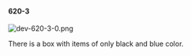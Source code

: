 #### 620-3
![dev-620-3-0.png](https://github.com/lil-lab/nlvr/raw/master/nlvr/dev/images/5/dev-620-3-0.png "dev-620-3-0.png")

There is a box with items of only black and blue color.
